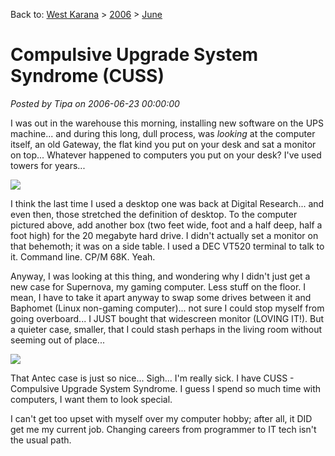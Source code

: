 Back to: [West Karana](/posts/westkarana.md) > [2006](/posts/2006/westkarana.md) > [June](./westkarana.md)
# Compulsive Upgrade System Syndrome (CUSS)

*Posted by Tipa on 2006-06-23 00:00:00*

I was out in the warehouse this morning, installing new software on the UPS machine... and during this long, dull process, was *looking* at the computer itself, an old Gateway, the flat kind you put on your desk and sat a monitor on top... Whatever happened to computers you put on your desk? I've used towers for years...

![](http://www.old-computers.com/museum/photos/Compupro_816_System_1.jpg)

I think the last time I used a desktop one was back at Digital Research... and even then, those stretched the definition of desktop. To the computer pictured above, add another box (two feet wide, foot and a half deep, half a foot high) for the 20 megabyte hard drive. I didn't actually set a monitor on that behemoth; it was on a side table. I used a DEC VT520 terminal to talk to it. Command line. CP/M 68K. Yeah.

Anyway, I was looking at this thing, and wondering why I didn't just get a new case for Supernova, my gaming computer. Less stuff on the floor. I mean, I have to take it apart anyway to swap some drives between it and Baphomet (Linux non-gaming computer)... not sure I could stop myself from going overboard... I JUST bought that widescreen monitor (LOVING IT!). But a quieter case, smaller, that I could stash perhaps in the living room without seeming out of place...

![](http://www.antec.com/images/400/overtureII.jpg)

That Antec case is just so nice... Sigh... I'm really sick. I have CUSS - Compulsive Upgrade System Syndrome. I guess I spend so much time with computers, I want them to look special.

I can't get too upset with myself over my computer hobby; after all, it DID get me my current job. Changing careers from programmer to IT tech isn't the usual path.


